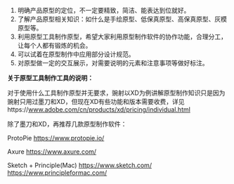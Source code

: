 1. 明确产品原型的定位，不一定要精致，简洁、能表达到位就好。
2. 了解产品原型相关知识：如什么是手绘原型、低保真原型、高保真原型、灰模原型等。
3. 利用原型工具制作原型，希望大家利用原型制作软件的协作功能，合理分工，让每个人都有锻炼的机会。
4. 可以试着在原型制作中应用部分设计规范。
5. 对原型做一定的交互展示，对需要说明的元素和注意事项等做好标注。



**关于原型工具制作工具的说明：**

对于使用什么工具制作原型并无要求，豌射以XD为例讲解原型制作知识只是因为豌射只用过墨刀和XD，但现在XD有些功能和版本需要收费，详见https://www.adobe.com/cn/products/xd/pricing/individual.html

除了墨刀和XD，再推荐几款原型制作软件：

ProtoPie https://www.protopie.io/

Axure https://www.axure.com/

Sketch + Principle(Mac) https://www.sketch.com/ https://www.principleformac.com/











